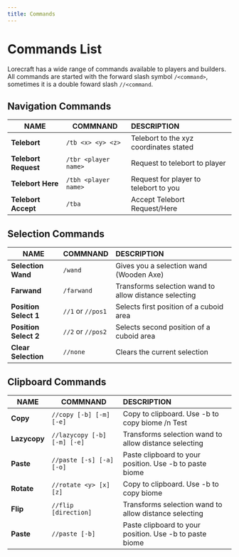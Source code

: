 ```yaml
---
title: Commands
---
```


# Commands List

Lorecraft has a wide range of commands available to players and builders. All commands are started with the forward slash symbol `/<command>`, sometimes it is a double foward slash `//<command`.

## Navigation Commands

| NAME                 | COMMNAND             | DESCRIPTION                            |
| -------------------- | -------------------- | :------------------------------------- |
| **Telebort**         | `/tb <x> <y> <z>`    | Telebort to the xyz coordinates stated |
| **Telebort Request** | `/tbr <player name>` | Request to telebort to player          |
| **Telebort Here**    | `/tbh <player name>` | Request for player to telebort to you  |
| **Telebort Accept**  | `/tba`               | Accept Telebort Request/Here           |

## Selection Commands

| NAME                  | COMMNAND          | DESCRIPTION                                           |
| --------------------- | ----------------- | :---------------------------------------------------- |
| **Selection Wand**    | `/wand`           | Gives you a selection wand (Wooden Axe)               |
| **Farwand**           | `/farwand`        | Transforms selection wand to allow distance selecting |
| **Position Select 1** | `//1` or `//pos1` | Selects first position of a cuboid area               |
| **Position Select 2** | `//2` or `//pos2` | Selects second position of a cuboid area              |
| **Clear Selection**   | `//none`          | Clears the current selection                          |

## Clipboard Commands

| NAME         | COMMNAND                    | DESCRIPTION                                             |
| ------------ | --------------------------- | :------------------------------------------------------ |
| **Copy**     | `//copy [-b] [-m] [-e]`     | Copy to clipboard. Use -b to copy biome /n Test         |
| **Lazycopy** | `//lazycopy [-b] [-m] [-e]` | Transforms selection wand to allow distance selecting   |
| **Paste**    | `//paste [-s] [-a] [-o]`    | Paste clipboard to your position. Use -b to paste biome |
| **Rotate**   | `//rotate <y> [x] [z]`      | Copy to clipboard. Use -b to copy biome                 |
| **Flip**     | `//flip [direction]`        | Transforms selection wand to allow distance selecting   |
| **Paste**    | `//paste [-b]`              | Paste clipboard to your position. Use -b to paste biome |
